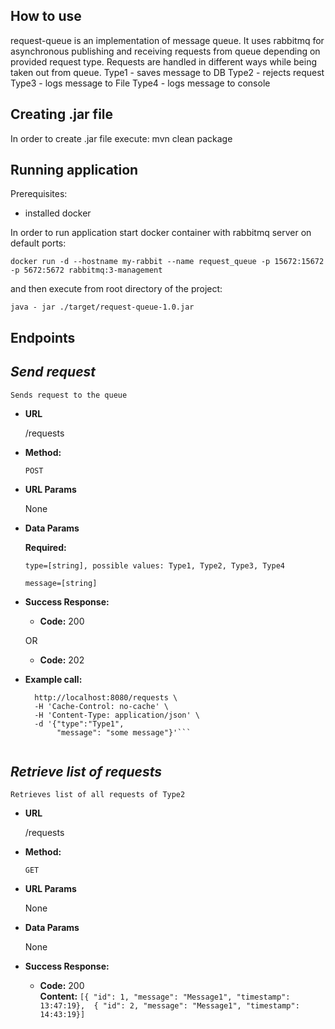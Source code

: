 ## How to use ##
request-queue is an implementation of message queue. It uses rabbitmq for asynchronous publishing and receiving requests from queue depending on provided request type.
Requests are handled in different ways while being taken out from queue.
Type1 - saves message to DB
Type2 - rejects request
Type3 - logs message to File
Type4 - logs message to console

## Creating .jar file
In order to create .jar file execute: mvn clean package

## Running application

Prerequisites:
- installed docker

In order to run application start docker container with rabbitmq server on default ports:
 
``
    docker run -d --hostname my-rabbit --name request_queue -p 15672:15672 -p 5672:5672 rabbitmq:3-management
``

 and then execute from root directory of the project:
 
 ``
    java - jar ./target/request-queue-1.0.jar
 ``

## Endpoints ##
 *Send request*
  ----
    Sends request to the queue
  
  * **URL**
  
    /requests
  
  * **Method:**
  
    `POST`
    
  *  **URL Params**
  
        None
  
  * **Data Params**
  
    **Required:**
 
       `type=[string], possible values: Type1, Type2, Type3, Type4`
   
       `message=[string]`
   
  * **Success Response:**
  
    * **Code:** 200 <br />
    
    OR 
  
    * **Code:** 202 <br />
     
    
   * **Example call:**
   
        ```curl -X POST \
          http://localhost:8080/requests \
          -H 'Cache-Control: no-cache' \
          -H 'Content-Type: application/json' \
          -d '{"type":"Type1",
        	   "message": "some message"}'```
    
 *Retrieve list of requests*
  ----
    Retrieves list of all requests of Type2
  
  * **URL**
  
    /requests
  
  * **Method:**
  
    `GET`
    
  *  **URL Params**
  
        None
  
  * **Data Params**
  
    None
  
  * **Success Response:**

    * **Code:** 200 <br />
      **Content:** `[{ "id": 1, "message": "Message1", "timestamp": 13:47:19}, 
                    { "id": 2, "message": "Message1", "timestamp": 14:43:19}]`

